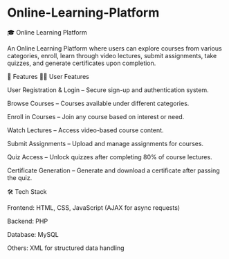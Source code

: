 # Online-Learning-Platform
🎓 Online Learning Platform

An Online Learning Platform where users can explore courses from various categories, enroll, learn through video lectures, submit assignments, take quizzes, and generate certificates upon completion.

🚀 Features
👩‍🎓 User Features

User Registration & Login – Secure sign-up and authentication system.

Browse Courses – Courses available under different categories.

Enroll in Courses – Join any course based on interest or need.

Watch Lectures – Access video-based course content.

Submit Assignments – Upload and manage assignments for courses.

Quiz Access – Unlock quizzes after completing 80% of course lectures.

Certificate Generation – Generate and download a certificate after passing the quiz.

🛠️ Tech Stack

Frontend: HTML, CSS, JavaScript (AJAX for async requests)

Backend: PHP

Database: MySQL

Others: XML for structured data handling
